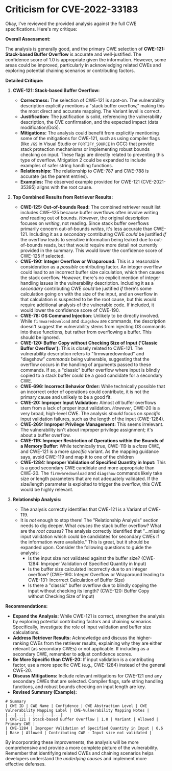 # Criticism for CVE-2022-33183

Okay, I've reviewed the provided analysis against the full CWE specifications. Here's my critique:

**Overall Assessment:**

The analysis is generally good, and the primary CWE selection of **CWE-121: Stack-based Buffer Overflow** is accurate and well-justified. The confidence score of 1.0 is appropriate given the information. However, some areas could be improved, particularly in acknowledging related CWEs and exploring potential chaining scenarios or contributing factors.

**Detailed Critique:**

1.  **CWE-121: Stack-based Buffer Overflow:**

    *   **Correctness:** The selection of CWE-121 is spot-on. The vulnerability description explicitly mentions a "stack buffer overflow," making this the most direct and accurate mapping. The Variant level is correct.
    *   **Justification:** The justification is solid, referencing the vulnerability description, the CVE confirmation, and the expected impact (data modification/DoS).
    *   **Mitigations:** The analysis could benefit from explicitly mentioning some of the mitigations for CWE-121, such as using compiler flags (like `/GS` in Visual Studio or `FORTIFY_SOURCE` in GCC) that provide stack protection mechanisms or implementing robust bounds checking on input. These flags are directly related to preventing this type of overflow. Mitigation 2 could be expanded to include examples of safer string handling functions.
    *   **Relationships:** The relationship to CWE-787 and CWE-788 is accurate (as the parent entries).
    *   **Examples:** The observed example provided for CWE-121 (CVE-2021-35395) aligns with the root cause.

2.  **Top Combined Results from Retriever Results:**
    *   **CWE-125: Out-of-bounds Read:** The combined retriever result list includes CWE-125 because buffer overflows often involve writing *and* reading out of bounds. *However*, the original description focuses on *writing*, not reading. Since stack buffer overflows primarily concern out-of-bounds *writes*, it's less accurate than CWE-121. Including it as a *secondary* contributing CWE *could* be justified *if* the overflow leads to sensitive information being leaked due to out-of-bounds reads, but that would require more detail not currently provided in the summary. This would lower the confidence score of CWE-125 if selected.
    *   **CWE-190: Integer Overflow or Wraparound:** This is a reasonable consideration as a *possible* contributing factor. An integer overflow could lead to an incorrect buffer size calculation, which then causes the stack overflow. *However*, there's no explicit mention of integer handling issues in the vulnerability description. Including it as a *secondary* contributing CWE *could* be justified *if* there's some calculation going on with the size of the input, and an overflow in that calculation is suspected to be the root cause, but this would require additional analysis of the vulnerable code. If included, it would lower the confidence score of CWE-190.
    *   **CWE-78: OS Command Injection**: Unlikely to be directly involved. While `firmwaredownload` and `diagshow` are commands, the description doesn't suggest the vulnerability stems from injecting OS commands into these functions, but rather from overflowing a buffer. This should be ignored.
    *   **CWE-120: Buffer Copy without Checking Size of Input ('Classic Buffer Overflow'):** This is closely related to CWE-121. The vulnerability description refers to "firmwaredownload" and "diagshow" *commands* being vulnerable, suggesting that the overflow occurs in the handling of arguments passed to these commands. If so, a "classic" buffer overflow where input is blindly copied to a stack buffer could be a good candidate for a secondary CWE.
    *   **CWE-696: Incorrect Behavior Order:** While technically possible that an incorrect order of operations could contribute, it is not the primary cause and unlikely to be a good fit.
    *   **CWE-20: Improper Input Validation:** Almost *all* buffer overflows stem from a lack of proper input validation. *However*, CWE-20 is a very broad, high-level CWE. The analysis *should* focus on *specific* input validation failures, such as the length of the input (CWE-1284).
    *   **CWE-269: Improper Privilege Management:** This seems irrelevant. The vulnerability isn't about improper privilege assignment; it's about a buffer overflow.
    *   **CWE-119: Improper Restriction of Operations within the Bounds of a Memory Buffer:** While technically true, CWE-119 is a *class* CWE, and CWE-121 is a more *specific* variant. As the mapping guidance says, avoid CWE-119 and map it to one of the children
    *   **CWE-1284: Improper Validation of Specified Quantity in Input:** This is a good secondary CWE candidate and more appropriate than CWE-20. The `firmwaredownload` and `diagshow` commands likely take size or length parameters that are not adequately validated. If the size/length parameter is exploited to trigger the overflow, this CWE would be highly relevant.

3.  **Relationship Analysis:**

    *   The analysis correctly identifies that CWE-121 is a Variant of CWE-119.
    *   It is *not* enough to stop there! The "Relationship Analysis" section needs to dig deeper. What *causes* the stack buffer overflow? What are the *root causes*? The analysis correctly identified that "...missing input validation which could be candidates for secondary CWEs if the information were available." This is great, but it should be expanded upon. Consider the following questions to guide the analysis:
        *   Is the input size not validated against the buffer size? (CWE-1284: Improper Validation of Specified Quantity in Input)
        *   Is the buffer size calculated incorrectly due to an integer overflow? (CWE-190: Integer Overflow or Wraparound leading to CWE-131: Incorrect Calculation of Buffer Size)
        *   Is there a "classic" buffer overflow due to blindly copying the input without checking its length? (CWE-120: Buffer Copy without Checking Size of Input)

**Recommendations:**

*   **Expand the Analysis:** While CWE-121 is correct, strengthen the analysis by exploring potential contributing factors and chaining scenarios. Specifically, investigate the role of input validation and buffer size calculations.
*   **Address Retriever Results:** Acknowledge and discuss the higher-ranking CWEs from the retriever results, explaining why they are either relevant (as secondary CWEs) or not applicable. If including as a secondary CWE, remember to adjust confidence scores.
*   **Be More Specific than CWE-20:** If input validation is a contributing factor, use a more specific CWE (e.g., CWE-1284) instead of the general CWE-20.
*   **Discuss Mitigations:** Include relevant mitigations for CWE-121 *and* any secondary CWEs that are selected. Compiler flags, safe string handling functions, and robust bounds checking on input length are key.
*   **Revised Summary (Example):**

```
# Summary
| CWE ID | CWE Name | Confidence | CWE Abstraction Level | CWE Vulnerability Mapping Label | CWE-Vulnerability Mapping Notes |
|---|---|---|---|---|---|
| CWE-121 | Stack-based Buffer Overflow | 1.0 | Variant | Allowed | Primary CWE |
| CWE-1284 | Improper Validation of Specified Quantity in Input | 0.6 | Base | Allowed | Contributing CWE - Input size not validated |

```

By incorporating these improvements, the analysis will be more comprehensive and provide a more complete picture of the vulnerability. Remember that identifying related CWEs and chaining scenarios helps developers understand the *underlying causes* and implement more effective defenses.